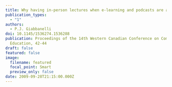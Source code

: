 ```yaml
---
title: Why having in-person lectures when e-learning and podcasts are available?
publication_types:
  - "1"
authors:
  - P.J. Giabbanelli
doi: 10.1145/1536274.1536288
publication: Proceedings of the 14th Western Canadian Conference on Computing
  Education, 42-44
draft: false
featured: false
image:
  filename: featured
  focal_point: Smart
  preview_only: false
date: 2009-09-28T21:15:00.000Z
---
```

